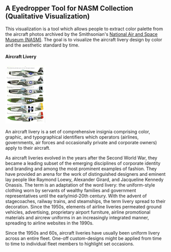 ## A Eyedropper Tool for NASM Collection (Qualitative Visualization)

This visualization is a tool which allows people to extract color palette from the aircraft photos archived by the Smithsonian's [National Air and Space Museum (NASM)](https://airandspace.si.edu/). The goal is to visualize the aircraft livery design by color and the aesthetic standard by time.

#### Aircraft Livery

<img src="https://github.com/yujunmjiang/major-studio-1-fall-20/blob/master/p2_air_and_space_color/document/P51.jpg" width="25%"/>

An aircraft livery is a set of comprehensive insignia comprising color, graphic, and typographical identifiers which operators (airlines, governments, air forces and occasionally private and corporate owners) apply to their aircraft.

As aircraft liveries evolved in the years after the Second World War, they became a leading subset of the emerging disciplines of corporate identity and branding and among the most prominent examples of fashion. They have provided an arena for the work of distinguished designers and eminent lay people like Raymond Loewy, Alexander Girard, and Jacqueline Kennedy Onassis. The term is an adaptation of the word livery: the uniform-style clothing worn by servants of wealthy families and government representatives until the early/mid-20th century. With the advent of stagecoaches, railway trains, and steamships, the term livery spread to their decoration. Since the 1950s, elements of airline liveries permeated ground vehicles, advertising, proprietary airport furniture, airline promotional materials and aircrew uniforms in an increasingly integrated manner, spreading to airline websites in the 1990s.

Since the 1950s and 60s, aircraft liveries have usually been uniform livery across an entire fleet. One-off custom-designs might be applied from time to time to individual fleet members to highlight set occasions.
